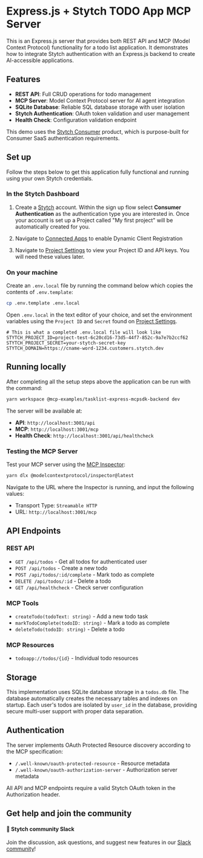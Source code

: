 # Express.js + Stytch TODO App MCP Server

This is an Express.js server that provides both REST API and MCP (Model Context Protocol) functionality for a todo list application. It demonstrates how to integrate Stytch authentication with an Express.js backend to create AI-accessible applications.

## Features

- **REST API**: Full CRUD operations for todo management
- **MCP Server**: Model Context Protocol server for AI agent integration
- **SQLite Database**: Reliable SQL database storage with user isolation
- **Stytch Authentication**: OAuth token validation and user management
- **Health Check**: Configuration validation endpoint

This demo uses the [Stytch Consumer](https://stytch.com/b2c) product, which is purpose-built for Consumer SaaS authentication requirements.

## Set up

Follow the steps below to get this application fully functional and running using your own Stytch credentials.

### In the Stytch Dashboard

1. Create a [Stytch](https://stytch.com/) account. Within the sign up flow select **Consumer Authentication** as the authentication type you are interested in. Once your account is set up a Project called "My first project" will be automatically created for you.

2. Navigate to [Connected Apps](https://stytch.com/dashboard/connected-apps?env=test) to enable Dynamic Client Registration

3. Navigate to [Project Settings](https://stytch.com/dashboard/project-settings?env=test) to view your Project ID and API keys. You will need these values later.

### On your machine

Create an `.env.local` file by running the command below which copies the contents of `.env.template`:

```bash
cp .env.template .env.local
```

Open `.env.local` in the text editor of your choice, and set the environment variables using the `Project ID` and `Secret` found on [Project Settings](https://stytch.com/dashboard/project-settings?env=test).

```
# This is what a completed .env.local file will look like
STYTCH_PROJECT_ID=project-test-6c20cd16-73d5-44f7-852c-9a7e7b2ccf62
STYTCH_PROJECT_SECRET=your-stytch-secret-key
STYTCH_DOMAIN=https://cname-word-1234.customers.stytch.dev
```

## Running locally

After completing all the setup steps above the application can be run with the command:

```bash
yarn workspace @mcp-examples/tasklist-express-mcpsdk-backend dev
```

The server will be available at:
- **API**: `http://localhost:3001/api`
- **MCP**: `http://localhost:3001/mcp`
- **Health Check**: `http://localhost:3001/api/healthcheck`

### Testing the MCP Server

Test your MCP server using the [MCP Inspector](https://modelcontextprotocol.io/docs/tools/inspector):

```bash
yarn dlx @modelcontextprotocol/inspector@latest
```

Navigate to the URL where the Inspector is running, and input the following values:
- Transport Type: `Streamable HTTP`
- URL: `http://localhost:3001/mcp`

## API Endpoints

### REST API
- `GET /api/todos` - Get all todos for authenticated user
- `POST /api/todos` - Create a new todo
- `POST /api/todos/:id/complete` - Mark todo as complete
- `DELETE /api/todos/:id` - Delete a todo
- `GET /api/healthcheck` - Check server configuration

### MCP Tools
- `createTodo(todoText: string)` - Add a new todo task
- `markTodoComplete(todoID: string)` - Mark a todo as complete
- `deleteTodo(todoID: string)` - Delete a todo

### MCP Resources
- `todoapp://todos/{id}` - Individual todo resources

## Storage

This implementation uses SQLite database storage in a `todos.db` file. The database automatically creates the necessary tables and indexes on startup. Each user's todos are isolated by `user_id` in the database, providing secure multi-user support with proper data separation.

## Authentication

The server implements OAuth Protected Resource discovery according to the MCP specification:
- `/.well-known/oauth-protected-resource` - Resource metadata
- `/.well-known/oauth-authorization-server` - Authorization server metadata

All API and MCP endpoints require a valid Stytch OAuth token in the Authorization header.

## Get help and join the community

#### :speech_balloon: Stytch community Slack

Join the discussion, ask questions, and suggest new features in our [Slack community](https://stytch.com/docs/resources/support/overview)!